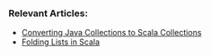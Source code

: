 ### Relevant Articles:

- [Converting Java Collections to Scala Collections](https://www.baeldung.com/scala/convert-java-collections)
- [Folding Lists in Scala](https://www.baeldung.com/scala/folding-lists)
